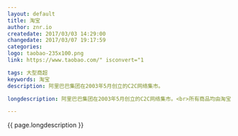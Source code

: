 ```yaml
---
layout: default
title: 淘宝
author: znr.io
createdate: 2017/03/03 14:29:00
changedate: 2017/03/07 19:17:59
categories:
logo: taobao-235x100.png
link: https://www.taobao.com/" isconvert="1

tags: 大型商超
keywords: 淘宝
description: 阿里巴巴集团在2003年5月创立的C2C网络集市。

longdescription: 阿里巴巴集团在2003年5月创立的C2C网络集市。<br>所有商品均由淘宝卖家提供，每一类商品都有众多商家销售，价格区间大、质量参差不起。<br>商品种类极其多，无所不有，无所不包。除实物商品外，还有各种服务类虚拟商品，譬如上门维修手机、帮助修图等。<br>卖家选择第三方物流。

---
```


{{ page.longdescription }}
